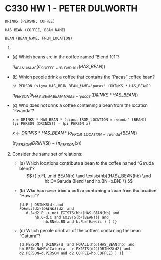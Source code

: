 # C330 HW 1 - PETER DULWORTH

```
DRINKS (PERSON, COFFEE) 

HAS_BEAN (COFFEE, BEAN_NAME) 

BEAN (BEAN_NAME, FROM_LOCATION) 
```

1. 

   - (a) Which beans are in the coffee named “Blend 101”? 

     $\pi_{BEAN\_NAME}(\sigma_{COFFEE='BLEND\ 101'}(HAS\_BEAN))$

   - (b) Which people drink a coffee that contains the “Pacas” coffee bean? 

     ```
     pi PERSON (sigma HAS_BEAN.BEAN_NAME='pacas' (DRINKS * HAS_BEAN))
     ```

     $\pi_{PERSON}(\sigma_{HAS\_BEAN.BEAN\_NAME='pacas'}(DRINKS * HAS\_BEAN))$  

   - (c) Who does not drink a coffee containing a bean from the location “Rwanda”? 

     ```
     x = DRINKS * HAS_BEAN * (sigma FROM_LOCATION ='rwanda' (BEAN))
     (pi PERSON (DRINKS)) - (pi PERSON x)
     ```

     $x\leftarrow DRINKS * HAS\_BEAN * (\sigma_{FROM\_LOCATION='rwanda'}(BEAN))$    

     $(\pi_{PERSON} (DRINKS)) - (\pi_{PERSON}(x))$  

2. Consider the same set of relations: 

   - (a) Which locations contribute a bean to the coffee named “Garuda blend”? 
     $$
     \{ b.FL \mid BEAN(b) \and \exists(hb)(HAS\_BEAN(hb) \and hb.C=Garuda Blend \and hb.BN=b.BN) \}
     $$

   - (b) Who has never tried a coffee containing a bean from the location “Hawaii”? 

     ```
     {d.P | DRINKS(d) and 
     FORALL(d2)(DRINKS(d2) and 
     	d.P=d2.P -> not EXISTS(hb)(HAS_BEAN(hb) and 				
     		hb.C=d.C and EXISTS(b)(BEAN(b) and 
     			hb.BN=b.BN and b.FL='Hawaii') ) )}
     ```

   - (c) Which people drink all of the coffees containing the bean “Caturra”?

     ```
     {d.PERSON | DRINKS(d) and FORALL(hb)(HAS_BEAN(hb) and hb.BEAN_NAME='Caturra' -> EXISTS(d2)(DRINKS(d2) and d2.PERSON=d.PERSON and d2.COFFEE=hb.COFFEE) ) )}
     ```
